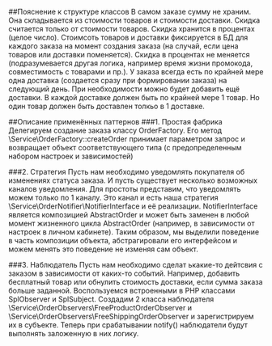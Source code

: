 ##Пояснение к структуре классов
В самом заказе сумму не храним. Она складывается из стоимости товаров и стоимости доставки. Скидка считается только от
стоимости товаров. Скидка хранится в процентах (целое число). Стоимсоть товаров и доставки фиксируется в БД для 
каждого заказа на момент создания заказа (на случай, если цена товаров или доставки поменяется). Скидка в процентах не 
меняется (подразумевается другая логика, например время жизни промокода, совместимость с товарами и пр.). У заказа всегда
есть по крайней мере одна доставка (создается сразу при формировании заказа) на следующий день. При необходимости можно
будет добавить ещё доставки. В каждой доставке должен быть по крайней мере 1 товар. Но один товар должен быть доставлен 
толкьо в 1 доставке.

##Описание применённых паттернов
###1. Простая фабрика
Делегируем создание заказа классу OrderFactory. Его метод \Service\OrderFactory::createOrder принимает параметром запрос
и возвращает объект соответствующего типа (с предопределенным набором настроек и зависимостей)

###2. Стратегия
Пусть нам необходимо уведомлять покупателя об изменениях статуса заказа. И пусть существует несколько возможных каналов
уведомления. Для простоты представим, что уведомлять можем только по 1 каналу. Это канал и есть наша стратегия 
\Service\OrderNotifier\NotifierInterface и её реализации. NotifierInterface является композицией AbstractOrder
и может быть заменен в любой момент жизненного цикла AbstractOrder (например, в зависимости от настроек в личном
кабинете). Таким образом, мы выделили поведение в часть композиции объекта, абстрагировали его интерфейсом и можем
менять это поведение не изменяя сам объект.

###3. Наблюдатель
Пусть нам необходимо сделат ькакие-то дейтсвия с заказом в зависимости от каких-то событий. Например, добавить
бесплатный товар или обнулить стоимость доставки, если сумма заказа больше заданной. Воспользуемся встроенными 
в PHP классами SplObserver и SplSubject. Создадим 2 класса наблюдателя \Service\OrderObservers\FreeProductOrderObserver
и \Service\OrderObservers\FreeShippingOrderObserver и зарегистрируем их в субъекте. Теперь при срабатывании notify()
наблюдатели будут выполнять заложенную в них логику.
